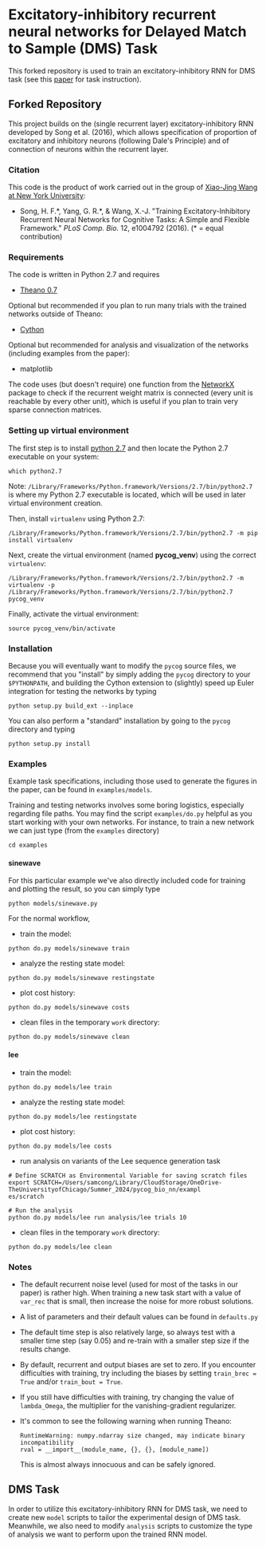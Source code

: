# Excitatory-inhibitory recurrent neural networks for Delayed Match to Sample (DMS) Task

This forked repository is used to train an excitatory-inhibitory RNN for DMS task (see this [paper](https://www.sciencedirect.com/science/article/pii/S0896627320300611) for task instruction).

## Forked Repository
This project builds on the (single recurrent layer) excitatory-inhibitory RNN developed by Song et al. (2016), which allows specification of proportion of excitatory and inhibitory neurons (following Dale's Principle) and of connection of neurons within the recurrent layer. 

### Citation

This code is the product of work carried out in the group of [Xiao-Jing Wang at New York University](http://www.cns.nyu.edu/wanglab/):

* Song, H. F.\*, Yang, G. R.\*, & Wang, X.-J. "Training Excitatory-Inhibitory Recurrent Neural Networks for Cognitive Tasks: A Simple and Flexible Framework." *PLoS Comp. Bio.* 12, e1004792 (2016). (\* = equal contribution) 

### Requirements

The code is written in Python 2.7 and requires

* [Theano 0.7](http://deeplearning.net/software/theano/)

Optional but recommended if you plan to run many trials with the trained networks outside of Theano:

* [Cython](http://cython.org/)

Optional but recommended for analysis and visualization of the networks (including examples from the paper):

* matplotlib

The code uses (but doesn't require) one function from the [NetworkX](https://networkx.github.io/) package to check if the recurrent weight matrix is connected (every unit is reachable by every other unit), which is useful if you plan to train very sparse connection matrices.

### Setting up virtual environment
The first step is to install [python 2.7](https://www.python.org/downloads/release/python-2718/) and then locate the Python 2.7 executable on your system:
```
which python2.7
```
Note: `/Library/Frameworks/Python.framework/Versions/2.7/bin/python2.7` is where my Python 2.7 executable is located, which will be used in later virtual environment creation. 

Then, install `virtualenv` using Python 2.7:
```
/Library/Frameworks/Python.framework/Versions/2.7/bin/python2.7 -m pip install virtualenv
```

Next, create the virtual environment (named **pycog_venv**) using the correct `virtualenv`:
```
/Library/Frameworks/Python.framework/Versions/2.7/bin/python2.7 -m virtualenv -p /Library/Frameworks/Python.framework/Versions/2.7/bin/python2.7 pycog_venv
```

Finally, activate the virtual environment:
```
source pycog_venv/bin/activate
```

### Installation

Because you will eventually want to modify the `pycog` source files, we recommend that you "install" by simply adding the `pycog` directory to your `$PYTHONPATH`, and building the Cython extension to (slightly) speed up Euler integration for testing the networks by typing

```
python setup.py build_ext --inplace
```

You can also perform a "standard" installation by going to the `pycog` directory and typing

```
python setup.py install
```

### Examples

Example task specifications, including those used to generate the figures in the paper, can be found in `examples/models`.

Training and testing networks involves some boring logistics, especially regarding file paths. You may find the script `examples/do.py` helpful as you start working with your own networks. For instance, to train a new network we can just type (from the `examples` directory)
```
cd examples
```

#### sinewave

For this particular example we've also directly included code for training and plotting the result, so you can simply type

```
python models/sinewave.py
```

For the normal workflow, 

- train the model:
```
python do.py models/sinewave train
```

- analyze the resting state model: 
```
python do.py models/sinewave restingstate
```

- plot cost history:
```
python do.py models/sinewave costs
```

- clean files in the temporary `work` directory:
```
python do.py models/sinewave clean
```

#### lee 
- train the model:
```
python do.py models/lee train
```

- analyze the resting state model: 
```
python do.py models/lee restingstate
```

- plot cost history:
```
python do.py models/lee costs
```

- run analysis on variants of the Lee sequence generation task
```
# Define SCRATCH as Environmental Variable for saving scratch files
export SCRATCH=/Users/samcong/Library/CloudStorage/OneDrive-TheUniversityofChicago/Summer_2024/pycog_bio_nn/exampl
es/scratch

# Run the analysis
python do.py models/lee run analysis/lee trials 10
```

- clean files in the temporary `work` directory:
```
python do.py models/lee clean
```


### Notes

* The default recurrent noise level (used for most of the tasks in our paper) is rather high. When training a new task start with a value of `var_rec` that is small, then increase the noise for more robust solutions.

* A list of parameters and their default values can be found in `defaults.py`

* The default time step is also relatively large, so always test with a smaller time step (say 0.05) and re-train with a smaller step size if the results change.

* By default, recurrent and output biases are set to zero. If you encounter difficulties with training, try including the biases by setting `train_brec = True` and/or `train_bout = True`.

* If you still have difficulties with training, try changing the value of `lambda_Omega`, the multiplier for the vanishing-gradient regularizer.

* It's common to see the following warning when running Theano:

  ```
  RuntimeWarning: numpy.ndarray size changed, may indicate binary incompatibility
  rval = __import__(module_name, {}, {}, [module_name])
  ```

  This is almost always innocuous and can be safely ignored.


## DMS Task
In order to utilize this excitatory-inhibitory RNN for DMS task, we need to create new `model` scripts to tailor the experimental design of DMS task. Meanwhile, we also need to modify `analysis` scripts to customize the type of analysis we want to perform upon the trained RNN model. 
